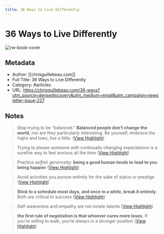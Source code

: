 ```yaml
---
title: 36 Ways to Live Differently
---
```

# 36 Ways to Live Differently

![rw-book-cover](https://content.chrisguillebeau.com/wp-content/uploads/2022/02/pencil-ways.jpg)

## Metadata
- Author: [[chrisguillebeau.com]]
- Full Title: 36 Ways to Live Differently
- Category: #articles
- URL: https://chrisguillebeau.com/36-ways?utm_source=densediscovery&utm_medium=email&utm_campaign=newsletter-issue-227

## Notes
> Stop trying to be “balanced.” **Balanced people don’t change the world**, nor are they particularly interesting. Be yourself, embrace the highs and lows, live a little. ([View Highlight](https://read.readwise.io/read/01gtds670mkkdqzq0n743xnr8x))

> Trying to please someone with continually changing expectations is a surefire way to feel anxious all the time ([View Highlight](https://read.readwise.io/read/01gtdse2814rswcf5v0b1mphpq))

> Practice *selfish generosity*: **being a good human tends to lead to you being happier** ([View Highlight](https://read.readwise.io/read/01gtdsf7kd8pr1ss1s11p31m0k))

> Avoid activities you pursue entirely for the sake of status or prestige ([View Highlight](https://read.readwise.io/read/01gtdtds9p6ynbgwgyt2f24wnr))

> **Stick to a schedule most days, and once in a while, break it entirely**. Both are critical to success ([View Highlight](https://read.readwise.io/read/01gtdtgr8wakdwh0svnsssn5gf))

> Self-awareness and empathy are not innate talents ([View Highlight](https://read.readwise.io/read/01gtdtqv8pydncgzxmyy8vkkw6))

> **the first rule of negotiation is that whoever cares more loses**. If you’re willing to walk, you’re always in a stronger position ([View Highlight](https://read.readwise.io/read/01gtdtsw1an44cwe38bwn1stmy))

